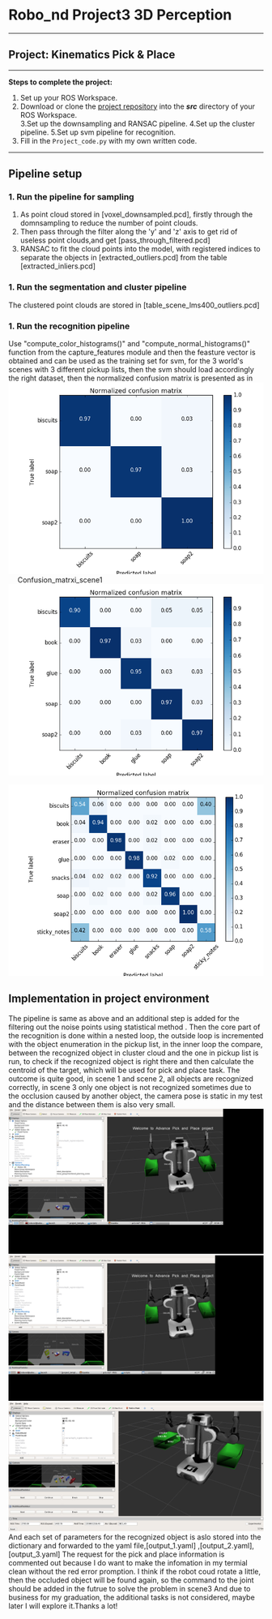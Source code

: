 # Robo_nd Project3 3D Perception

---
## Project: Kinematics Pick & Place

---


**Steps to complete the project:**  


1. Set up your ROS Workspace.
2. Download or clone the [project repository](https://github.com/udacity/RoboND-Perception-Project) into the ***src*** directory of your ROS Workspace.  
3.Set up the downsampling and RANSAC pipeline.
4.Set up the cluster pipeline.
5.Set up svm pipeline for recognition.
6. Fill in the `Project_code.py` with my own written code. 



---

## Pipeline setup
### 1. Run the pipeline for sampling
1. As point cloud stored in [voxel_downsampled.pcd], firstly through the  domnsampling to reduce the number of point clouds.
2. Then pass through the filter along the 'y' and 'z' axis to get rid of useless point clouds,and get [pass_through_filtered.pcd]
3. RANSAC to fit the cloud points into the model, with registered indices to separate the objects in [extracted_outliers.pcd] from the table [extracted_inliers.pcd]
### 1. Run the segmentation and cluster pipeline
The clustered point clouds are stored in [table_scene_lms400_outliers.pcd]
### 1. Run the recognition pipeline
Use "compute_color_histograms()" and "compute_normal_histograms()" function from the capture_features module and then the feasture vector is obtained and can be used as the training set for svm, for the 3 world's scenes with 3 different pickup lists, then the svm should load accordingly the right dataset, then the normalized confusion matrix is presented as in
![Confusion_matrxi_scene1](Norm_confusion_matrix_scene1.png)
<br />&emsp; Confusion_matrxi_scene1
![Confusion_matrxi_scene2](Norm_confusion_matrix_scene2.png)

![Confusion_matrxi_scene3](Norm_confusion_matrix_scene3.png)


## Implementation in project environment		
The pipeline is same as above and an additional step is added for the filtering out the noise points using statistical method . Then the core part of the recognition is done within a nested loop, the outside loop is incremented with the object enumeration in the pickup list, in the inner loop the compare, between the recognized object in cluster cloud and the one in pickup list is run, to check if the recognized object is right there and then calculate the centroid of the target, which will be used for pick and place task.
The outcome is quite good, in scene 1 and scene 2, all objects are recognized correctly, in scene 3 only one object is not recognized sometimes due to the occlusion caused by another object, the camera pose is static in my test and the distance between them is also very small.
![recognized_marker world1](rviz_screenshot_world1.png)
![recognized_marker world2](rviz_screenshot_world2.png)
![recognized_marker world3](rviz_screenshot_world3.png)
And each set of parameters for the recognized object is aslo stored into the dictionary and forwarded to the yaml file,[output_1.yaml] ,[output_2.yaml], [output_3.yaml] 
The request for the pick and place information is commented out because I do want to make the infomation in my termial clean without the red error promption.
I think if the robot coud rotate a little, then the occluded object will be found again, so the command to the joint should be added in the futrue to solve the problem in scene3
And due to business for my graduation, the additional tasks is not considered, maybe later I will explore it.Thanks a lot!



